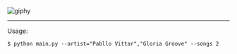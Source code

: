 ![giphy](https://user-images.githubusercontent.com/12520431/137605722-479bfcc9-a1db-47e5-8813-dd4a664ca6cf.gif)

---

Usage:

```shell
$ python main.py --artist="Pabllo Vittar","Gloria Groove" --songs 2
```

